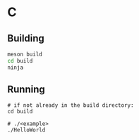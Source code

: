 # C

## Building

```sh
meson build
cd build
ninja
```

## Running

```
# if not already in the build directory:
cd build

# ./<example>
./HelloWorld
```
